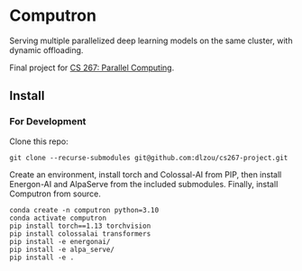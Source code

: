 # Computron

Serving multiple parallelized deep learning models on the same cluster, with dynamic offloading.

Final project for [CS 267: Parallel Computing](https://sites.google.com/lbl.gov/cs267-spr2023).

## Install

### For Development

Clone this repo:

```shell
git clone --recurse-submodules git@github.com:dlzou/cs267-project.git
```

Create an environment, install torch and Colossal-AI from PIP, then install Energon-AI and AlpaServe from the included submodules. Finally, install Computron from source.

```shell
conda create -n computron python=3.10
conda activate computron
pip install torch==1.13 torchvision
pip install colossalai transformers
pip install -e energonai/
pip install -e alpa_serve/
pip install -e .
```
